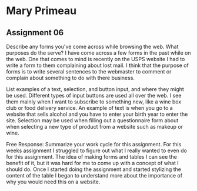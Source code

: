 # Mary Primeau
## Assignment 06

Describe any forms you've come across while browsing the web. What purposes do the serve?
I have come across a few forms in the past while on the web. One that comes to mind is
recently on the USPS website I had to write a form to them complaining about lost mail.
I think that the purpose of forms is to write several sentences to the webmaster to
comment or complain about something to do with there business.


List examples of a text, selection, and button input, and where they might be used.
Different types of input buttons are used all over the web. I see them mainly when I want to
subscribe to something new, like a wine box club or food delivery service. An example of text
is when you go to a website that sells alcohol and you have to enter your birth year to
enter the site. Selection may be used when filling out a questionnaire form about when
selecting a new type of product from a website such as makeup or wine.

Free Response: Summarize your work cycle for this assignment.
For this weeks assignment I struggled to figure out what I really wanted to even do
for this assignment. The idea of making forms and tables I can see the benefit of it,
but it was hard for me to come up with a concept of what I should do. Once I started
doing the assignment and started stylizing the content of the table I began to understand
more about the importance of why you would need this on a website.
